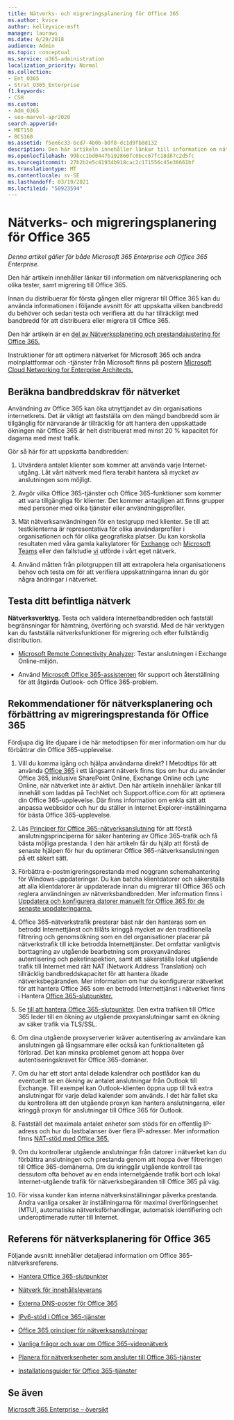 ```yaml
---
title: Nätverks- och migreringsplanering för Office 365
ms.author: kvice
author: kelleyvice-msft
manager: laurawi
ms.date: 6/29/2018
audience: Admin
ms.topic: conceptual
ms.service: o365-administration
localization_priority: Normal
ms.collection:
- Ent_O365
- Strat_O365_Enterprise
f1.keywords:
- CSH
ms.custom:
- Adm_O365
- seo-marvel-apr2020
search.appverid:
- MET150
- BCS160
ms.assetid: f5ee6c33-bcd7-4b0b-b0f8-dc1d9fb8d132
description: Den här artikeln innehåller länkar till information om nätverksplanering, tester och migrering till Office 365.
ms.openlocfilehash: 99bcc1bd0447b192860fc0bcc67fc18d87c2d5fc
ms.sourcegitcommit: 27b2b2e5c41934b918cac2c171556c45e36661bf
ms.translationtype: MT
ms.contentlocale: sv-SE
ms.lasthandoff: 03/19/2021
ms.locfileid: "50923594"
---
```

# <a name="network-and-migration-planning-for-office-365"></a>Nätverks- och migreringsplanering för Office 365

*Denna artikel gäller för både Microsoft 365 Enterprise och Office 365 Enterprise.*

Den här artikeln innehåller länkar till information om nätverksplanering och olika tester, samt migrering till Office 365.
  
Innan du distribuerar för första gången eller migrerar till Office 365 kan du använda informationen i följande avsnitt för att uppskatta vilken bandbredd du behöver och sedan testa och verifiera att du har tillräckligt med bandbredd för att distribuera eller migrera till Office 365.

Den här artikeln är en [del av Nätverksplanering och prestandajustering för Office 365.](./network-planning-and-performance.md)

Instruktioner för att optimera nätverket för Microsoft 365 och andra molnplattformar och -tjänster från Microsoft finns på postern [Microsoft Cloud Networking for Enterprise Architects.](../solutions/cloud-architecture-models.md)
   
## <a name="estimate-network-bandwidth-requirements"></a>Beräkna bandbreddskrav för nätverket
<a name="EstimateBandwidthRequirements"> </a>

Användning av Office 365 kan öka utnyttjandet av din organisations internetkrets. Det är viktigt att fastställa om den mängd bandbredd som är tillgänglig för närvarande är tillräcklig för att hantera den uppskattade ökningen när Office 365 är helt distribuerat med minst 20 % kapacitet för dagarna med mest trafik.
  
Gör så här för att uppskatta bandbredden:
  
1. Utvärdera antalet klienter som kommer att använda varje Internet-utgång. Låt vårt nätverk med flera terabit hantera så mycket av anslutningen som möjligt. 
    
2. Avgör vilka Office 365-tjänster och Office 365-funktioner som kommer att vara tillgängliga för klienter. Det kommer antagligen att finns grupper med personer med olika tjänster eller användningsprofiler.
    
3. Mät nätverksanvändningen för en testgrupp med klienter. Se till att testklienterna är representativa för olika användarprofiler i organisationen och för olika geografiska platser. Du kan korskolla resultaten med våra gamla kalkylatorer för [Exchange](https://techcommunity.microsoft.com/t5/exchange-team-blog/announcing-the-exchange-client-network-bandwidth-calculator-beta/ba-p/601744) och [Microsoft Teams](/microsoftteams/prepare-network) eller den fallstudie [vi](https://www.microsoft.com/itshowcase/Article/Content/631/Optimizing-network-performance-for-Microsoft-Office-365) utförde i vårt eget nätverk. 
    
4. Använd måtten från pilotgruppen till att extrapolera hela organisationens behov och testa om för att verifiera uppskattningarna innan du gör några ändringar i nätverket.
    
## <a name="test-your-existing-network"></a>Testa ditt befintliga nätverk
<a name="calculators"> </a>

 **Nätverksverktyg.** Testa och validera Internetbandbredden och fastställ begränsningar för hämtning, överföring och svarstid. Med de här verktygen kan du fastställa nätverksfunktioner för migrering och efter fullständig distribution. 
    
- [Microsoft Remote Connectivity Analyzer](https://go.microsoft.com/fwlink/p/?LinkId=517243): Testar anslutningen i Exchange Online-miljön.
    
- Använd [Microsoft Office 365-assistenten](https://diagnostics.office.com/#/Download?env=SOC) för support och återställning för att åtgärda Outlook- och Office 365-problem. 
    
## <a name="best-practices-for-network-planning-and-improving-migration-performance-for-office-365"></a>Rekommendationer för nätverksplanering och förbättring av migreringsprestanda för Office 365
<a name="BestPractices"> </a>

Fördjupa dig lite djupare i de här metodtipsen för mer information om hur du förbättrar din Office 365-upplevelse.
  
1. Vill du komma igång och hjälpa användarna direkt? I Metodtips för att använda [Office 365](https://support.office.com/article/fd16c8d2-4799-4c39-8fd7-045f06640166) i ett långsamt nätverk finns tips om hur du använder Office 365, inklusive SharePoint Online, Exchange Online och Lync Online, när nätverket inte är aktivt. Den här artikeln innehåller länkar till innehåll som laddas på TechNet och Support.office.com för att optimera din Office 365-upplevelse. Där finns information om enkla sätt att anpassa webbsidor och hur du ställer in Internet Explorer-inställningarna för bästa Office 365-upplevelse. 
    
2. Läs [Principer för Office 365-nätverksanslutning](./microsoft-365-network-connectivity-principles.md) för att förstå anslutningsprinciperna för säker hantering av Office 365-trafik och få bästa möjliga prestanda. I den här artikeln får du hjälp att förstå de senaste hjälpen för hur du optimerar Office 365-nätverksanslutningen på ett säkert sätt. 
    
3. Förbättra e-postmigreringsprestanda med noggrann schemahantering för Windows-uppdateringar. Du kan batcha klientdatorer och säkerställa att alla klientdatorer är uppdaterade innan du migrerar till Office 365 och reglera användningen av nätverksbandbredden. Mer information finns i [Uppdatera och konfigurera datorer manuellt för Office 365 för de senaste uppdateringarna.](https://support.microsoft.com/gp/office-2013-365-update)
    
4. Office 365-nätverkstrafik presterar bäst när den hanteras som en betrodd Internettjänst och tillåts kringgå mycket av den traditionella filtrering och genomsökning som en del organisationer placerar på nätverkstrafik till icke betrodda Internettjänster. Det omfattar vanligtvis borttagning av utgående bearbetning som proxyanvändares autentisering och paketinspektion, samt att säkerställa lokal utgående trafik till Internet med rätt NAT (Network Address Translation) och tillräcklig bandbreddskapacitet för att hantera ökade nätverksbegäranden. Mer information om hur du konfigurerar nätverket för att hantera Office 365 som en betrodd Internettjänst i nätverket finns i Hantera [Office 365-slutpunkter.](https://support.office.com/article/99cab9d4-ef59-4207-9f2b-3728eb46bf9a)
    
1. Se [till att hantera Office 365-slutpunkter](https://support.office.com/article/99cab9d4-ef59-4207-9f2b-3728eb46bf9a). Den extra trafiken till Office 365 leder till en ökning av utgående proxyanslutningar samt en ökning av säker trafik via TLS/SSL.
    
2. Om dina utgående proxyserverier kräver autentisering av användare kan anslutningen gå långsammare eller också kan funktionaliteten gå förlorad. Det kan minska problemet genom att hoppa över autentiseringskravet för Office 365-domäner.
    
3. Om du har ett stort antal delade kalendrar och postlådor kan du eventuellt se en ökning av antalet anslutningar från Outlook till Exchange. Till exempel kan Outlook-klienten öppna upp till två extra anslutningar för varje delad kalender som används. I det här fallet ska du kontrollera att den utgående proxyn kan hantera anslutningarna, eller kringgå proxyn för anslutningar till Office 365 för Outlook.
    
4. Fastställ det maximala antalet enheter som stöds för en offentlig IP-adress och hur du lastbalanser över flera IP-adresser. Mer information finns [NAT-stöd med Office 365.](nat-support-with-microsoft-365.md)
    
5. Om du kontrollerar utgående anslutningar från datorer i nätverket kan du förbättra anslutningen och prestanda genom att hoppa över filtreringen till Office 365-domänerna. Om du kringgår utgående kontroll tas dessutom ofta behovet av en enda internetgående trafik bort och lokal Internet-utgående trafik för nätverksbegäranden till Office 365 på väg.
    
6. För vissa kunder kan interna nätverksinställningar påverka prestanda. Andra vanliga orsaker är inställningarna för maximal överföringsenhet (MTU), automatiska nätverksförhandlingar, automatisk identifiering och underoptimerade rutter till Internet.
    
## <a name="network-planning-reference-for-office-365"></a>Referens för nätverksplanering för Office 365
<a name="NetReference"> </a>

Följande avsnitt innehåller detaljerad information om Office 365-nätverksreferens.
  
- [Hantera Office 365-slutpunkter](https://support.office.com/article/99cab9d4-ef59-4207-9f2b-3728eb46bf9a)
    
- [Nätverk för innehållsleverans](content-delivery-networks.md)
    
- [Externa DNS-poster för Office 365](external-domain-name-system-records.md)
    
- [IPv6-stöd i Office 365-tjänster](ipv6-support.md)
    
- [Office 365 principer för nätverksanslutningar](./microsoft-365-network-connectivity-principles.md)
    
- [Vanliga frågor och svar om Office 365-videonätverk](office-365-video-networking-faq.md)
    
- [Planera för nätverksenheter som ansluter till Office 365-tjänster](plan-for-network-devices.md)
    
- [Installationsguider för Office 365-tjänster](setup-guides-for-microsoft-365.md)
 
## <a name="see-also"></a>Se även

[Microsoft 365 Enterprise – översikt](microsoft-365-overview.md)